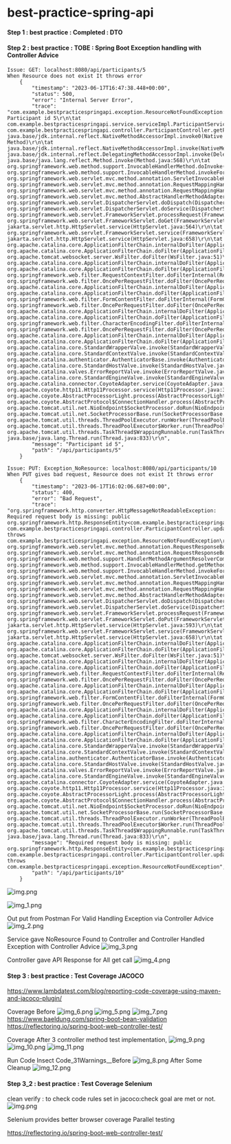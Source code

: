 # best-practice-spring-api

#### Step 1 : best practice : Completed : DTO
#### Step 2 : best practice : TOBE : Spring Boot Exception handling with Controller Advice
    Issue: GET: localhost:8080/api/participants/5
    When Resource does not exist It throws error
        {
            "timestamp": "2023-06-17T16:47:38.448+00:00",
            "status": 500,
            "error": "Internal Server Error",
            "trace": "com.example.bestpracticespringapi.exception.ResourceNotFoundException: Participant id 5\r\n\tat com.example.bestpracticespringapi.service.serviceImpl.ParticipantServiceImpl.getParticipantById(ParticipantServiceImpl.java:62)\r\n\tat com.example.bestpracticespringapi.controller.ParticipantController.getParticipantById(ParticipantController.java:41)\r\n\tat java.base/jdk.internal.reflect.NativeMethodAccessorImpl.invoke0(Native Method)\r\n\tat java.base/jdk.internal.reflect.NativeMethodAccessorImpl.invoke(NativeMethodAccessorImpl.java:77)\r\n\tat java.base/jdk.internal.reflect.DelegatingMethodAccessorImpl.invoke(DelegatingMethodAccessorImpl.java:43)\r\n\tat java.base/java.lang.reflect.Method.invoke(Method.java:568)\r\n\tat org.springframework.web.method.support.InvocableHandlerMethod.doInvoke(InvocableHandlerMethod.java:207)\r\n\tat org.springframework.web.method.support.InvocableHandlerMethod.invokeForRequest(InvocableHandlerMethod.java:152)\r\n\tat org.springframework.web.servlet.mvc.method.annotation.ServletInvocableHandlerMethod.invokeAndHandle(ServletInvocableHandlerMethod.java:118)\r\n\tat org.springframework.web.servlet.mvc.method.annotation.RequestMappingHandlerAdapter.invokeHandlerMethod(RequestMappingHandlerAdapter.java:884)\r\n\tat org.springframework.web.servlet.mvc.method.annotation.RequestMappingHandlerAdapter.handleInternal(RequestMappingHandlerAdapter.java:797)\r\n\tat org.springframework.web.servlet.mvc.method.AbstractHandlerMethodAdapter.handle(AbstractHandlerMethodAdapter.java:87)\r\n\tat org.springframework.web.servlet.DispatcherServlet.doDispatch(DispatcherServlet.java:1081)\r\n\tat org.springframework.web.servlet.DispatcherServlet.doService(DispatcherServlet.java:974)\r\n\tat org.springframework.web.servlet.FrameworkServlet.processRequest(FrameworkServlet.java:1011)\r\n\tat org.springframework.web.servlet.FrameworkServlet.doGet(FrameworkServlet.java:903)\r\n\tat jakarta.servlet.http.HttpServlet.service(HttpServlet.java:564)\r\n\tat org.springframework.web.servlet.FrameworkServlet.service(FrameworkServlet.java:885)\r\n\tat jakarta.servlet.http.HttpServlet.service(HttpServlet.java:658)\r\n\tat org.apache.catalina.core.ApplicationFilterChain.internalDoFilter(ApplicationFilterChain.java:205)\r\n\tat org.apache.catalina.core.ApplicationFilterChain.doFilter(ApplicationFilterChain.java:149)\r\n\tat org.apache.tomcat.websocket.server.WsFilter.doFilter(WsFilter.java:51)\r\n\tat org.apache.catalina.core.ApplicationFilterChain.internalDoFilter(ApplicationFilterChain.java:174)\r\n\tat org.apache.catalina.core.ApplicationFilterChain.doFilter(ApplicationFilterChain.java:149)\r\n\tat org.springframework.web.filter.RequestContextFilter.doFilterInternal(RequestContextFilter.java:100)\r\n\tat org.springframework.web.filter.OncePerRequestFilter.doFilter(OncePerRequestFilter.java:116)\r\n\tat org.apache.catalina.core.ApplicationFilterChain.internalDoFilter(ApplicationFilterChain.java:174)\r\n\tat org.apache.catalina.core.ApplicationFilterChain.doFilter(ApplicationFilterChain.java:149)\r\n\tat org.springframework.web.filter.FormContentFilter.doFilterInternal(FormContentFilter.java:93)\r\n\tat org.springframework.web.filter.OncePerRequestFilter.doFilter(OncePerRequestFilter.java:116)\r\n\tat org.apache.catalina.core.ApplicationFilterChain.internalDoFilter(ApplicationFilterChain.java:174)\r\n\tat org.apache.catalina.core.ApplicationFilterChain.doFilter(ApplicationFilterChain.java:149)\r\n\tat org.springframework.web.filter.CharacterEncodingFilter.doFilterInternal(CharacterEncodingFilter.java:201)\r\n\tat org.springframework.web.filter.OncePerRequestFilter.doFilter(OncePerRequestFilter.java:116)\r\n\tat org.apache.catalina.core.ApplicationFilterChain.internalDoFilter(ApplicationFilterChain.java:174)\r\n\tat org.apache.catalina.core.ApplicationFilterChain.doFilter(ApplicationFilterChain.java:149)\r\n\tat org.apache.catalina.core.StandardWrapperValve.invoke(StandardWrapperValve.java:166)\r\n\tat org.apache.catalina.core.StandardContextValve.invoke(StandardContextValve.java:90)\r\n\tat org.apache.catalina.authenticator.AuthenticatorBase.invoke(AuthenticatorBase.java:482)\r\n\tat org.apache.catalina.core.StandardHostValve.invoke(StandardHostValve.java:115)\r\n\tat org.apache.catalina.valves.ErrorReportValve.invoke(ErrorReportValve.java:93)\r\n\tat org.apache.catalina.core.StandardEngineValve.invoke(StandardEngineValve.java:74)\r\n\tat org.apache.catalina.connector.CoyoteAdapter.service(CoyoteAdapter.java:341)\r\n\tat org.apache.coyote.http11.Http11Processor.service(Http11Processor.java:390)\r\n\tat org.apache.coyote.AbstractProcessorLight.process(AbstractProcessorLight.java:63)\r\n\tat org.apache.coyote.AbstractProtocol$ConnectionHandler.process(AbstractProtocol.java:894)\r\n\tat org.apache.tomcat.util.net.NioEndpoint$SocketProcessor.doRun(NioEndpoint.java:1741)\r\n\tat org.apache.tomcat.util.net.SocketProcessorBase.run(SocketProcessorBase.java:52)\r\n\tat org.apache.tomcat.util.threads.ThreadPoolExecutor.runWorker(ThreadPoolExecutor.java:1191)\r\n\tat org.apache.tomcat.util.threads.ThreadPoolExecutor$Worker.run(ThreadPoolExecutor.java:659)\r\n\tat org.apache.tomcat.util.threads.TaskThread$WrappingRunnable.run(TaskThread.java:61)\r\n\tat java.base/java.lang.Thread.run(Thread.java:833)\r\n",
            "message": "Participant id 5",
            "path": "/api/participants/5"
        }
    
    Issue: PUT: Exception_NoResource: localhost:8080/api/participants/10
    When PUT gives bad request, Resource does not exist It throws error
        {
            "timestamp": "2023-06-17T16:02:06.687+00:00",
            "status": 400,
            "error": "Bad Request",
            "trace": "org.springframework.http.converter.HttpMessageNotReadableException: Required request body is missing: public org.springframework.http.ResponseEntity<com.example.bestpracticespringapi.dto.ParticipantDto> com.example.bestpracticespringapi.controller.ParticipantController.updateParticipant(long,com.example.bestpracticespringapi.dto.ParticipantDto) throws com.example.bestpracticespringapi.exception.ResourceNotFoundException\r\n\tat org.springframework.web.servlet.mvc.method.annotation.RequestResponseBodyMethodProcessor.readWithMessageConverters(RequestResponseBodyMethodProcessor.java:166)\r\n\tat org.springframework.web.servlet.mvc.method.annotation.RequestResponseBodyMethodProcessor.resolveArgument(RequestResponseBodyMethodProcessor.java:136)\r\n\tat org.springframework.web.method.support.HandlerMethodArgumentResolverComposite.resolveArgument(HandlerMethodArgumentResolverComposite.java:122)\r\n\tat org.springframework.web.method.support.InvocableHandlerMethod.getMethodArgumentValues(InvocableHandlerMethod.java:181)\r\n\tat org.springframework.web.method.support.InvocableHandlerMethod.invokeForRequest(InvocableHandlerMethod.java:148)\r\n\tat org.springframework.web.servlet.mvc.method.annotation.ServletInvocableHandlerMethod.invokeAndHandle(ServletInvocableHandlerMethod.java:118)\r\n\tat org.springframework.web.servlet.mvc.method.annotation.RequestMappingHandlerAdapter.invokeHandlerMethod(RequestMappingHandlerAdapter.java:884)\r\n\tat org.springframework.web.servlet.mvc.method.annotation.RequestMappingHandlerAdapter.handleInternal(RequestMappingHandlerAdapter.java:797)\r\n\tat org.springframework.web.servlet.mvc.method.AbstractHandlerMethodAdapter.handle(AbstractHandlerMethodAdapter.java:87)\r\n\tat org.springframework.web.servlet.DispatcherServlet.doDispatch(DispatcherServlet.java:1081)\r\n\tat org.springframework.web.servlet.DispatcherServlet.doService(DispatcherServlet.java:974)\r\n\tat org.springframework.web.servlet.FrameworkServlet.processRequest(FrameworkServlet.java:1011)\r\n\tat org.springframework.web.servlet.FrameworkServlet.doPut(FrameworkServlet.java:925)\r\n\tat jakarta.servlet.http.HttpServlet.service(HttpServlet.java:593)\r\n\tat org.springframework.web.servlet.FrameworkServlet.service(FrameworkServlet.java:885)\r\n\tat jakarta.servlet.http.HttpServlet.service(HttpServlet.java:658)\r\n\tat org.apache.catalina.core.ApplicationFilterChain.internalDoFilter(ApplicationFilterChain.java:205)\r\n\tat org.apache.catalina.core.ApplicationFilterChain.doFilter(ApplicationFilterChain.java:149)\r\n\tat org.apache.tomcat.websocket.server.WsFilter.doFilter(WsFilter.java:51)\r\n\tat org.apache.catalina.core.ApplicationFilterChain.internalDoFilter(ApplicationFilterChain.java:174)\r\n\tat org.apache.catalina.core.ApplicationFilterChain.doFilter(ApplicationFilterChain.java:149)\r\n\tat org.springframework.web.filter.RequestContextFilter.doFilterInternal(RequestContextFilter.java:100)\r\n\tat org.springframework.web.filter.OncePerRequestFilter.doFilter(OncePerRequestFilter.java:116)\r\n\tat org.apache.catalina.core.ApplicationFilterChain.internalDoFilter(ApplicationFilterChain.java:174)\r\n\tat org.apache.catalina.core.ApplicationFilterChain.doFilter(ApplicationFilterChain.java:149)\r\n\tat org.springframework.web.filter.FormContentFilter.doFilterInternal(FormContentFilter.java:93)\r\n\tat org.springframework.web.filter.OncePerRequestFilter.doFilter(OncePerRequestFilter.java:116)\r\n\tat org.apache.catalina.core.ApplicationFilterChain.internalDoFilter(ApplicationFilterChain.java:174)\r\n\tat org.apache.catalina.core.ApplicationFilterChain.doFilter(ApplicationFilterChain.java:149)\r\n\tat org.springframework.web.filter.CharacterEncodingFilter.doFilterInternal(CharacterEncodingFilter.java:201)\r\n\tat org.springframework.web.filter.OncePerRequestFilter.doFilter(OncePerRequestFilter.java:116)\r\n\tat org.apache.catalina.core.ApplicationFilterChain.internalDoFilter(ApplicationFilterChain.java:174)\r\n\tat org.apache.catalina.core.ApplicationFilterChain.doFilter(ApplicationFilterChain.java:149)\r\n\tat org.apache.catalina.core.StandardWrapperValve.invoke(StandardWrapperValve.java:166)\r\n\tat org.apache.catalina.core.StandardContextValve.invoke(StandardContextValve.java:90)\r\n\tat org.apache.catalina.authenticator.AuthenticatorBase.invoke(AuthenticatorBase.java:482)\r\n\tat org.apache.catalina.core.StandardHostValve.invoke(StandardHostValve.java:115)\r\n\tat org.apache.catalina.valves.ErrorReportValve.invoke(ErrorReportValve.java:93)\r\n\tat org.apache.catalina.core.StandardEngineValve.invoke(StandardEngineValve.java:74)\r\n\tat org.apache.catalina.connector.CoyoteAdapter.service(CoyoteAdapter.java:341)\r\n\tat org.apache.coyote.http11.Http11Processor.service(Http11Processor.java:390)\r\n\tat org.apache.coyote.AbstractProcessorLight.process(AbstractProcessorLight.java:63)\r\n\tat org.apache.coyote.AbstractProtocol$ConnectionHandler.process(AbstractProtocol.java:894)\r\n\tat org.apache.tomcat.util.net.NioEndpoint$SocketProcessor.doRun(NioEndpoint.java:1741)\r\n\tat org.apache.tomcat.util.net.SocketProcessorBase.run(SocketProcessorBase.java:52)\r\n\tat org.apache.tomcat.util.threads.ThreadPoolExecutor.runWorker(ThreadPoolExecutor.java:1191)\r\n\tat org.apache.tomcat.util.threads.ThreadPoolExecutor$Worker.run(ThreadPoolExecutor.java:659)\r\n\tat org.apache.tomcat.util.threads.TaskThread$WrappingRunnable.run(TaskThread.java:61)\r\n\tat java.base/java.lang.Thread.run(Thread.java:833)\r\n",
            "message": "Required request body is missing: public org.springframework.http.ResponseEntity<com.example.bestpracticespringapi.dto.ParticipantDto> com.example.bestpracticespringapi.controller.ParticipantController.updateParticipant(long,com.example.bestpracticespringapi.dto.ParticipantDto) throws com.example.bestpracticespringapi.exception.ResourceNotFoundException",
            "path": "/api/participants/10"
        }

![img.png](src/main/resources/img/readme/img.png)

![img_1.png](src/main/resources/img/readme/img_1.png)

Out put from Postman For Valid
Handling Exception via Controller Advice
![img_2.png](src/main/resources/img/readme/img_2.png)

Service gave NoResource Found to Controller
and Controller Handled Exception with Controller Advice
![img_3.png](src/main/resources/img/readme/img_3.png)

Controller gave API Response for All get call
![img_4.png](src/main/resources/img/readme/img_4.png)


#### Step 3 : best practice : Test Coverage JACOCO
https://www.lambdatest.com/blog/reporting-code-coverage-using-maven-and-jacoco-plugin/

Coverage Before
![img_6.png](src/main/resources/img/readme/img_6.png)
![img_5.png](src/main/resources/img/readme/img_5.png)
![img_7.png](src/main/resources/img/readme/img_7.png)
https://www.baeldung.com/spring-boot-bean-validation
https://reflectoring.io/spring-boot-web-controller-test/

Coverage After 3 controller method test implementation, 
![img_9.png](src/main/resources/img/readme/img_9.png)
![img_10.png](src/main/resources/img/readme/img_10.png)
![img_11.png](src/main/resources/img/readme/img_11.png)

Run Code Insect Code_31Warnings__Before
![img_8.png](src/main/resources/img/readme/img_8.png)
After Some Cleanup
![img_12.png](src/main/resources/img/readme/img_12.png)

#### Step 3_2 : best practice : Test Coverage Selenium
clean verify : to check code rules set in jacoco:check goal are met or not.
![img.png](src/main/resources/img/readme/img13.png)

Selenium provides better
    browser coverage
    Parallel testing

https://reflectoring.io/spring-boot-web-controller-test/
